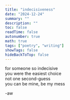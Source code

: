 ```yaml
---
title: "indecisiveness"
date: "2024-12-24"
summary: ""
description: ""
toc: false
readTime: false
autonumber: true
math: true
tags: ["poetry", "writing"]
showTags: false
hideBackToTop: false
---
```


for someone so indecisive  
you were the easiest choice  
not one second-guess  
you can be mine, be my mess    
    
  
-aw
